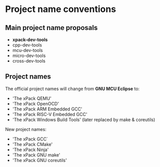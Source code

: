# Project name conventions

## Main project name proposals

- **xpack-dev-tools**
- cpp-dev-tools
- mcu-dev-tools
- micro-dev-tools
- cross-dev-tools

## Project names

The official project names will change from **GNU MCU Eclipse** to:

- 'The xPack QEMU'
- 'The xPack OpenOCD'
- 'The xPack ARM Embedded GCC'
- 'The xPack RISC-V Embedded GCC'
- 'The xPack Windows Build Tools' (later replaced by make & coreutils)

New project names:

- 'The xPack GCC`
- 'The xPack CMake'
- 'The xPack Ninja'
- 'The xPack GNU make'
- 'The xPack GNU coreutils'

